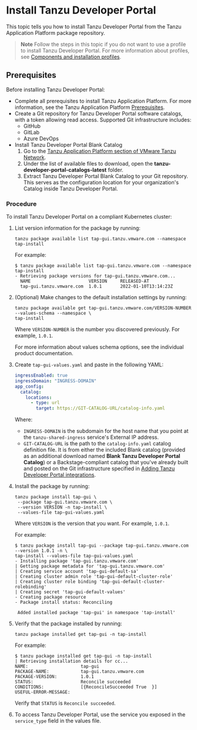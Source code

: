 # Install Tanzu Developer Portal

This topic tells you how to install Tanzu Developer Portal from the Tanzu Application Platform
package repository.

> **Note** Follow the steps in this topic if you do not want to use a profile to install
> Tanzu Developer Portal.
> For more information about profiles, see
> [Components and installation profiles](../about-package-profiles.hbs.md).

## <a id='prereqs'></a> Prerequisites

Before installing Tanzu Developer Portal:

- Complete all prerequisites to install Tanzu Application Platform. For more information, see the
  Tanzu Application Platform [Prerequisites](../prerequisites.hbs.md).
- Create a Git repository for Tanzu Developer Portal software catalogs, with a token allowing
  read access. Supported Git infrastructure includes:
  - GitHub
  - GitLab
  - Azure DevOps
- Install Tanzu Developer Portal Blank Catalog
  1. Go to the [Tanzu Application Platform section of VMware Tanzu Network](https://network.tanzu.vmware.com/products/tanzu-application-platform/).
  2. Under the list of available files to download, open the **tanzu-developer-portal-catalogs-latest**
     folder.
  3. Extract Tanzu Developer Portal Blank Catalog to your Git repository.
     This serves as the configuration location for your organization's Catalog inside
     Tanzu Developer Portal.

### <a id='tap-gui-install-proc'></a> Procedure

To install Tanzu Developer Portal on a compliant Kubernetes cluster:

1. List version information for the package by running:

    ```console
    tanzu package available list tap-gui.tanzu.vmware.com --namespace tap-install
    ```

    For example:

    ```console
    $ tanzu package available list tap-gui.tanzu.vmware.com --namespace tap-install
    - Retrieving package versions for tap-gui.tanzu.vmware.com...
      NAME                      VERSION     RELEASED-AT
      tap-gui.tanzu.vmware.com  1.0.1       2022-01-10T13:14:23Z
    ```

1. (Optional) Make changes to the default installation settings by running:

    ```console
    tanzu package available get tap-gui.tanzu.vmware.com/VERSION-NUMBER --values-schema --namespace \
    tap-install
    ```

    Where `VERSION-NUMBER` is the number you discovered previously. For example, `1.0.1`.

    For more information about values schema options, see the individual product documentation.

1. Create `tap-gui-values.yaml` and paste in the following YAML:

    ```yaml
    ingressEnabled: true
    ingressDomain: "INGRESS-DOMAIN"
    app_config:
      catalog:
        locations:
          - type: url
            target: https://GIT-CATALOG-URL/catalog-info.yaml
    ```

    Where:

    - `INGRESS-DOMAIN` is the subdomain for the host name that you point at the `tanzu-shared-ingress`
      service's External IP address.
    - `GIT-CATALOG-URL` is the path to the `catalog-info.yaml` catalog definition file.
      It is from either the included Blank catalog (provided as an additional download named
      **Blank Tanzu Developer Portal Catalog**) or a Backstage-compliant catalog that you've
      already built and posted on the Git infrastructure specified in
      [Adding Tanzu Developer Portal integrations](integrations.hbs.md).

1. Install the package by running:

    ```console
    tanzu package install tap-gui \
     --package tap-gui.tanzu.vmware.com \
     --version VERSION -n tap-install \
     --values-file tap-gui-values.yaml
    ```

    Where `VERSION` is the version that you want. For example, `1.0.1`.

    For example:

    ```console
    $ tanzu package install tap-gui --package tap-gui.tanzu.vmware.com --version 1.0.1 -n \
    tap-install --values-file tap-gui-values.yaml
    - Installing package 'tap-gui.tanzu.vmware.com'
    | Getting package metadata for 'tap-gui.tanzu.vmware.com'
    | Creating service account 'tap-gui-default-sa'
    | Creating cluster admin role 'tap-gui-default-cluster-role'
    | Creating cluster role binding 'tap-gui-default-cluster-rolebinding'
    | Creating secret 'tap-gui-default-values'
    - Creating package resource
    - Package install status: Reconciling

     Added installed package 'tap-gui' in namespace 'tap-install'
    ```

1. Verify that the package installed by running:

    ```console
    tanzu package installed get tap-gui -n tap-install
    ```

    For example:

    ```console
    $ tanzu package installed get tap-gui -n tap-install
    | Retrieving installation details for cc...
    NAME:                    tap-gui
    PACKAGE-NAME:            tap-gui.tanzu.vmware.com
    PACKAGE-VERSION:         1.0.1
    STATUS:                  Reconcile succeeded
    CONDITIONS:              [{ReconcileSucceeded True  }]
    USEFUL-ERROR-MESSAGE:
    ```

    Verify that `STATUS` is `Reconcile succeeded`.

1. To access Tanzu Developer Portal, use the service you exposed in the `service_type` field
   in the values file.
